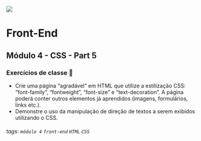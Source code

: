 ![](https://portal.alphaedtech.org.br/images/edtech/logo-edtech.webp)

# Front-End

## Módulo 4 - CSS - Part 5

### Exercícios de classe 🏫

- Crie uma página “agradável” em HTML que utilize a estilização CSS: “font-family”, “fontweight”, “font-size” e “text-decoration”.
  A página poderá conter outros elementos já aprendidos (imagens, formulários, links etc.).
- Demonstre o uso da manipulação de direção de textos a serem exibidos utilizando o CSS.

###### tags: `módulo 4` `front-end` `HTML` `CSS`
